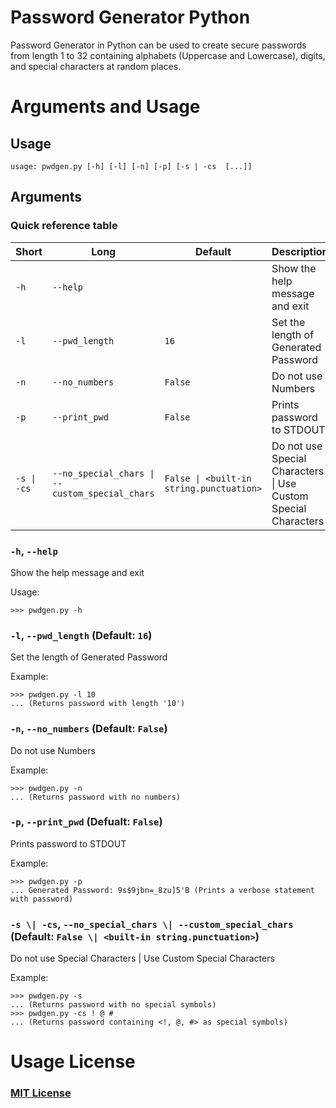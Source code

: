 # Password Generator Python

Password Generator in Python can be used to create secure passwords from length 1 to 32 containing alphabets (Uppercase and Lowercase), digits, and special characters at random places. 

# Arguments and Usage
## Usage
```
usage: pwdgen.py [-h] [-l] [-n] [-p] [-s | -cs  [...]]
```

## Arguments
### Quick reference table
|Short      |Long                                          |Default                                   |Description
|-----------|----------------------------------------------|------------------------------------------|----------------------------------------
|`-h`       |`--help`                                      |                                          |Show the help message and exit
|`-l`       |`--pwd_length`                                |`16`                                      |Set the length of Generated Password
|`-n`       |`--no_numbers`                                |`False`                                   |Do not use Numbers
|`-p`       |`--print_pwd`                                 |`False`                                   |Prints password to STDOUT
|`-s \| -cs`|`--no_special_chars \| --custom_special_chars`|`False \| <built-in string.punctuation>`  |Do not use Special Characters \| Use Custom Special Characters

### `-h`, `--help`
Show the help message and exit

Usage:
```
>>> pwdgen.py -h
```

### `-l`, `--pwd_length` (Default: `16`)
Set the length of Generated Password

Example:
```
>>> pwdgen.py -l 10
... (Returns password with length '10')
```

### `-n`, `--no_numbers` (Default: `False`)
Do not use Numbers

Example:
```
>>> pwdgen.py -n
... (Returns password with no numbers)
```

### `-p`, `--print_pwd` (Defualt: `False`)
Prints password to STDOUT

Example:
```
>>> pwdgen.py -p
... Generated Password: 9s$9jbn=_8zu]5'B (Prints a verbose statement with password)
```

### `-s \| -cs`, `--no_special_chars \| --custom_special_chars` (Default: `False \| <built-in string.punctuation>`)
Do not use Special Characters \| Use Custom Special Characters

Example:
```
>>> pwdgen.py -s
... (Returns password with no special symbols)
>>> pwdgen.py -cs ! @ #
... (Returns password containing <!, @, #> as special symbols)
```

# Usage License
### [MIT License](https://github.com/itsDV7/Password_Generator_Python/blob/main/MIT-LICENSE.txt)
